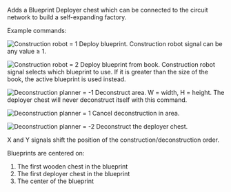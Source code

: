 Adds a Blueprint Deployer chest which can be connected to the circuit network to build a self-expanding factory.

Example commands:

![Construction robot = 1](http://davemcw.com/factorio/images/construction-robot_1.jpg?)
Deploy blueprint. Construction robot signal can be any value ≥ 1.

![Construction robot = 2](http://davemcw.com/factorio/images/construction-robot_2.jpg?)
Deploy blueprint from book. Construction robot signal selects which blueprint to use.  If it is greater than the size of the book, the active blueprint is used instead.

![Deconstruction planner = -1](http://davemcw.com/factorio/images/deconstruction-planner_-1.jpg)
Deconstruct area. W = width, H = height.  The deployer chest will never deconstruct itself with this command.

![Deconstruction planner = 1](http://davemcw.com/factorio/images/deconstruction-planner_1.jpg)
Cancel deconstruction in area.

![Deconstruction planner = -2](http://davemcw.com/factorio/images/deconstruction-planner_-2.jpg)
Deconstruct the deployer chest.

X and Y signals shift the position of the construction/deconstruction order.

Blueprints are centered on:
1. The first wooden chest in the blueprint
2. The first deployer chest in the blueprint
3. The center of the blueprint

